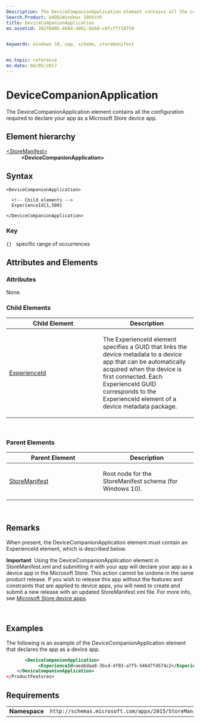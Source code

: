 ```yaml
---
Description: The DeviceCompanionApplication element contains all the configuration required to declare your app as a Microsoft Store device app.
Search.Product: eADQiWindows 10XVcnh
title: DeviceCompanionApplication
ms.assetid: 302f6805-4684-4061-bb60-c0fcff710758


keywords: windows 10, uwp, schema, storemanifest


ms.topic: reference
ms.date: 04/05/2017
---
```


# DeviceCompanionApplication


The DeviceCompanionApplication element contains all the configuration required to declare your app as a Microsoft Store device app.

## Element hierarchy

<dl>
<dt><a href="element-storemanifest.md">&lt;StoreManifest&gt;</a></dt>
<dd><b>&lt;DeviceCompanionApplication&gt;</b></dd>
</dl>

## Syntax

``` syntax
<DeviceCompanionApplication>

  <!-- Child elements -->
  ExperienceId{1,500}

</DeviceCompanionApplication>
```

### Key

`{}`   specific range of occurrences
## Attributes and Elements


### Attributes

None.

### Child Elements

<table>
<colgroup>
<col width="50%" />
<col width="50%" />
</colgroup>
<thead>
<tr class="header">
<th>Child Element</th>
<th>Description</th>
</tr>
</thead>
<tbody>
<tr class="odd">
<td><a href="element-experienceid.md">ExperienceId</a> </td>
<td><p>The ExperienceId element specifies a GUID that links the device metadata to a device app that can be automatically acquired when the device is first connected. Each ExperienceId GUID corresponds to the ExperienceId element of a device metadata package.</p></td>
</tr>
</tbody>
</table>

 

### Parent Elements

<table>
<colgroup>
<col width="50%" />
<col width="50%" />
</colgroup>
<thead>
<tr class="header">
<th>Parent Element</th>
<th>Description</th>
</tr>
</thead>
<tbody>
<tr class="odd">
<td><a href="element-storemanifest.md">StoreManifest</a> </td>
<td><p>Root node for the StoreManifest schema (for Windows 10).</p></td>
</tr>
</tbody>
</table>

 

## Remarks

When present, the DeviceCompanionApplication element must contain an ExperienceId element, which is described below.

**Important**  Using the DeviceCompanionApplication element in StoreManifest.xml and submitting it with your app will declare your app as a device app in the Microsoft Store. This action cannot be undone in the same product release. If you wish to release this app without the features and constraints that are applied to device apps, you will need to create and submit a new release with an updated StoreManifest.xml file. For more info, see [Microsoft Store device apps](https://go.microsoft.com/fwlink/?LinkID=301381).

 

## Examples

The following is an example of the DeviceCompanionApplication element that declares the app as a device app.

```XML
       <DeviceCompanionApplication>
            <ExperienceId>aeabdaa8-3bcd-4f03-a7f5-54647fd574c2</ExperienceId>
    </DeviceCompanionApplication>   
</ProductFeatures>
```

## Requirements

|          |         |
|----------|--------------|
| **Namespace** | `http://schemas.microsoft.com/appx/2015/StoreManifest` |

 

 



